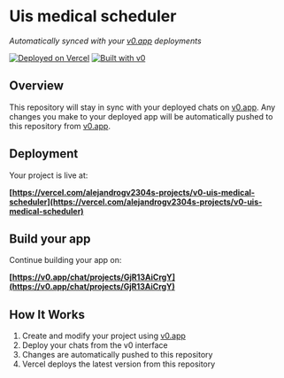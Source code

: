 # Uis medical scheduler

*Automatically synced with your [v0.app](https://v0.app) deployments*

[![Deployed on Vercel](https://img.shields.io/badge/Deployed%20on-Vercel-black?style=for-the-badge&logo=vercel)](https://vercel.com/alejandrogv2304s-projects/v0-uis-medical-scheduler)
[![Built with v0](https://img.shields.io/badge/Built%20with-v0.app-black?style=for-the-badge)](https://v0.app/chat/projects/GjR13AiCrgY)

## Overview

This repository will stay in sync with your deployed chats on [v0.app](https://v0.app).
Any changes you make to your deployed app will be automatically pushed to this repository from [v0.app](https://v0.app).

## Deployment

Your project is live at:

**[https://vercel.com/alejandrogv2304s-projects/v0-uis-medical-scheduler](https://vercel.com/alejandrogv2304s-projects/v0-uis-medical-scheduler)**

## Build your app

Continue building your app on:

**[https://v0.app/chat/projects/GjR13AiCrgY](https://v0.app/chat/projects/GjR13AiCrgY)**

## How It Works

1. Create and modify your project using [v0.app](https://v0.app)
2. Deploy your chats from the v0 interface
3. Changes are automatically pushed to this repository
4. Vercel deploys the latest version from this repository